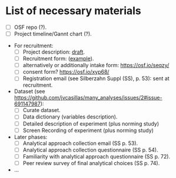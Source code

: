 # List of necessary materials

- [ ] OSF repo (?).
- [ ] Project timeline/Gannt chart (?).
- For recruitment:
  - [ ] Project description: [draft](https://docs.google.com/document/d/1sb650Hjb6mwuG26lSyaMZchSqKrx8q1s1DnTHH1JX_I/edit?usp=sharing).
  - [ ] Recruitment form: ([example](https://docs.google.com/forms/d/e/1FAIpQLSfBQLen2NIR2uSNlqy93YnGHXNVjGB3tjEoIM5GRXQObpbJnA/viewform)).
  - [ ] alternatively or additionally intake form: https://osf.io/seqzy/
  - [ ] consent form? https://osf.io/xyp68/
  - [ ] Registration email (see Silberzahn Suppl (SS), p. 53): sent at recruitment.
- Dataset (see <https://github.com/jvcasillas/many_analyses/issues/2#issue-691147987>):
  - [ ] Curate dataset.
  - [ ] Data dictionary (variables description).
  - [ ] Detailed description of experiment (plus norming study)
  - [ ] Screen Recording of experiment (plus norming study)
- Later phases:
  - [ ] Analytical approach collection email (SS p. 53).
  - [ ] Analytical approach collection questionnaire (SS p. 54).
  - [ ] Familiarity with analytical approach questionnaire (SS p. 72).
  - [ ] Peer review survey of final analytical choices (SS p. 74).
- ...
